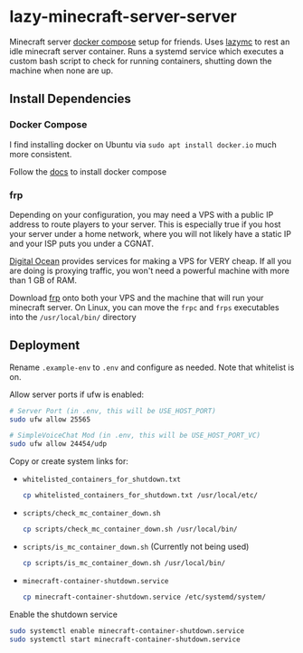 # lazy-minecraft-server-server

Minecraft server [docker compose](https://github.com/itzg/docker-minecraft-server) setup for friends. Uses [lazymc](https://github.com/timvisee/lazymc/tree/master) to rest an idle minecraft server container. Runs a systemd service which executes a custom bash script to check for running containers, shutting down the machine when none are up.

## Install Dependencies

### Docker Compose

I find installing docker on Ubuntu via `sudo apt install docker.io` much more consistent.

Follow the [docs](https://docs.docker.com/compose/install/linux/#install-using-the-repository) to install docker compose

### frp

Depending on your configuration, you may need a VPS with a public IP address to route players to your server. This is especially true if you host your server under a home network, where you will not likely have a static IP and your ISP puts you under a CGNAT. 

[Digital Ocean](https://www.digitalocean.com) provides services for making a VPS for VERY cheap. If all you are doing is proxying traffic, you won't need a powerful machine with more than 1 GB of RAM.

Download [frp](https://github.com/fatedier/frp) onto both your VPS and the machine that will run your minecraft server. On Linux, you can move the `frpc` and `frps` executables into the `/usr/local/bin/` directory

## Deployment

Rename `.example-env` to `.env` and configure as needed. Note that whitelist is on.

Allow server ports if ufw is enabled:

```bash
# Server Port (in .env, this will be USE_HOST_PORT)
sudo ufw allow 25565

# SimpleVoiceChat Mod (in .env, this will be USE_HOST_PORT_VC)
sudo ufw allow 24454/udp
```

Copy or create system links for:

- `whitelisted_containers_for_shutdown.txt`

  ```bash
  cp whitelisted_containers_for_shutdown.txt /usr/local/etc/
  ```

- `scripts/check_mc_container_down.sh`

  ```bash
  cp scripts/check_mc_container_down.sh /usr/local/bin/
  ```

- `scripts/is_mc_container_down.sh` (Currently not being used)

  ```bash
  cp scripts/is_mc_container_down.sh /usr/local/bin/
  ```

- `minecraft-container-shutdown.service`

  ```bash
  cp minecraft-container-shutdown.service /etc/systemd/system/
  ```

Enable the shutdown service

```bash
sudo systemctl enable minecraft-container-shutdown.service
sudo systemctl start minecraft-container-shutdown.service
```
